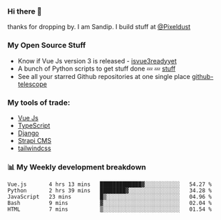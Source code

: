 ### Hi there 👋

thanks for dropping by.
I am Sandip. I build stuff at [@Pixeldust](github.com/pixeldust-in/)

###  **My Open Source Stuff**

 - Know if Vue Js version 3 is released -  [isvue3readyyet](https://github.com/sandiprb/isvue3readyyet)
 - A bunch of Python scripts to get stuff done 💤 💤 [stuff](https://github.com/sandiprb/stuff)
 - See all your starred Github repositories at one single place [github-telescope](https://github.com/sandiprb/github-telescope)



###  **My tools of trade:**
 - [Vue Js](https://github.com/vuejs/vue/)
 - [TypeScript](https://github.com/microsoft/TypeScript)
 - [Django](github.com/django/django)
 - [Strapi CMS](github.com/strapi/strapi)
 - [tailwindcss](https://github.com/tailwindlabs/tailwindcss)


###  📊 **My Weekly development breakdown**
<!--START_SECTION:waka-->
```text
Vue.js       4 hrs 13 mins   █████████████▓░░░░░░░░░░░   54.27 % 
Python       2 hrs 39 mins   ████████▓░░░░░░░░░░░░░░░░   34.28 % 
JavaScript   23 mins         █▒░░░░░░░░░░░░░░░░░░░░░░░   04.96 % 
Bash         9 mins          ▓░░░░░░░░░░░░░░░░░░░░░░░░   02.04 % 
HTML         7 mins          ▒░░░░░░░░░░░░░░░░░░░░░░░░   01.54 % 
```
<!--END_SECTION:waka-->
